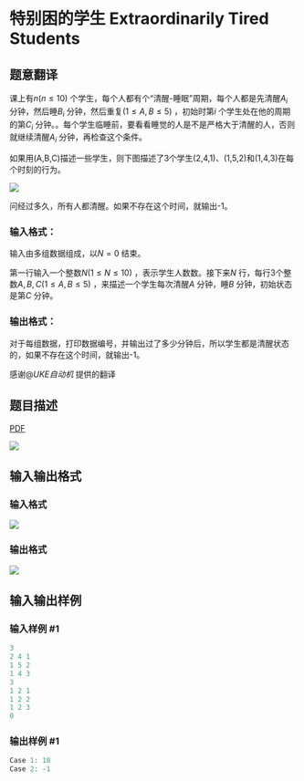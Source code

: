# 特别困的学生 Extraordinarily Tired Students

## 题意翻译

课上有$n(n\le10)$ 个学生，每个人都有个“清醒-睡眠”周期，每个人都是先清醒$A_i$ 分钟，然后睡$B_i$ 分钟，然后重复$(1\le A,B\le 5)$ ，初始时第$i$ 个学生处在他的周期的第$C_i$ 分钟。。每个学生临睡前，要看看睡觉的人是不是严格大于清醒的人，否则就继续清醒$A_i$ 分钟，再检查这个条件。

如果用(A,B,C)描述一些学生，则下图描述了3个学生(2,4,1)、(1,5,2)和(1,4,3)在每个时刻的行为。

![](https://cdn.luogu.org/upload/pic/17054.png)

问经过多久，所有人都清醒。如果不存在这个时间，就输出-1。

### 输入格式：

输入由多组数据组成，以$N=0$ 结束。

第一行输入一个整数$N(1≤N≤10)$ ，表示学生人数数。接下来$N$ 行，每行3个整数$A,B,C(1 ≤ A, B ≤ 5)$ ，来描述一个学生每次清醒$A$ 分钟，睡$B$ 分钟，初始状态是第$C$ 分钟。

### 输出格式：

对于每组数据，打印数据编号，并输出过了多少分钟后，所以学生都是清醒状态的，如果不存在这个时间，就输出-1。

感谢@_UKE自动机_ 提供的翻译

## 题目描述

[problemUrl]: https://uva.onlinejudge.org/index.php?option=com_onlinejudge&Itemid=8&category=243&page=show_problem&problem=3260

[PDF](https://uva.onlinejudge.org/external/121/p12108.pdf)

![](https://cdn.luogu.com.cn/upload/vjudge_pic/UVA12108/f89af9c97f1f4eb2639c0c791cee0c96b12522d9.png)

## 输入输出格式

### 输入格式

![](https://cdn.luogu.com.cn/upload/vjudge_pic/UVA12108/f4fcf2faea6d88edb824df4d634b8d4428abfb82.png)

### 输出格式

![](https://cdn.luogu.com.cn/upload/vjudge_pic/UVA12108/b9f3fc3153fecf1d562671e28ecd4a7beccb823e.png)

## 输入输出样例

### 输入样例 #1

```cpp
3
2 4 1
1 5 2
1 4 3
3
1 2 1
1 2 2
1 2 3
0
```


### 输出样例 #1

```cpp
Case 1: 18
Case 2: -1
```


